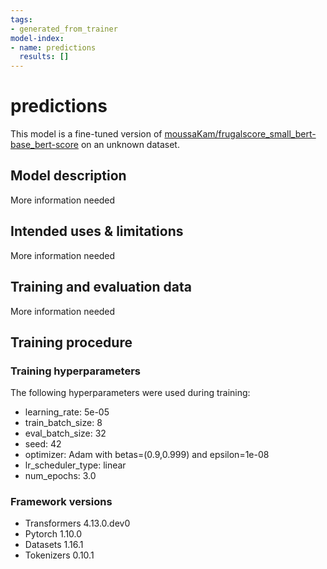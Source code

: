 ```yaml
---
tags:
- generated_from_trainer
model-index:
- name: predictions
  results: []
---
```


<!-- This model card has been generated automatically according to the information the Trainer had access to. You
should probably proofread and complete it, then remove this comment. -->

# predictions

This model is a fine-tuned version of [moussaKam/frugalscore_small_bert-base_bert-score](https://huggingface.co/moussaKam/frugalscore_small_bert-base_bert-score) on an unknown dataset.

## Model description

More information needed

## Intended uses & limitations

More information needed

## Training and evaluation data

More information needed

## Training procedure

### Training hyperparameters

The following hyperparameters were used during training:
- learning_rate: 5e-05
- train_batch_size: 8
- eval_batch_size: 32
- seed: 42
- optimizer: Adam with betas=(0.9,0.999) and epsilon=1e-08
- lr_scheduler_type: linear
- num_epochs: 3.0

### Framework versions

- Transformers 4.13.0.dev0
- Pytorch 1.10.0
- Datasets 1.16.1
- Tokenizers 0.10.1
